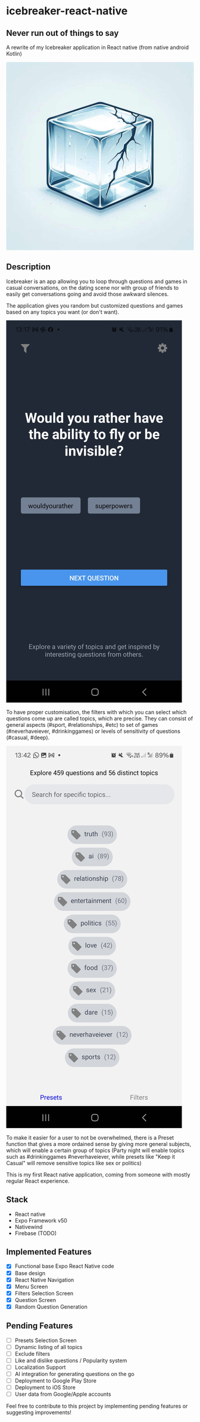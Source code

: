 # icebreaker-react-native

## Never run out of things to say

A rewrite of my Icebreaker application in React native (from native android Kotlin)

![Logo](./assets/logo.jpg)


## Description

Icebreaker is an app allowing you to loop through questions and games in casual conversations, on the dating scene nor with group of friends to easily get conversations going and avoid those awkward silences.

The application gives you random but customized questions and games based on any topics you want (or don't want). 

![Preview](./assets/icebreaker.jpg)

To have proper customisation, the filters with which you can select which questions come up are called topics, which are precise. They can consist of general aspects (#sport, #relationships, #etc) to set of games (#neverhaveiever, #drinkinggames) or levels of sensitivity of questions (#casual, #deep).

![Preview of filters](./assets/icebreaker-filters.jpg)

To make it easier for a user to not be overwhelmed, there is a Preset function that gives a more ordained sense by giving more general subjects, which will enable a certain group of topics (Party night will enable topics such as #drinkinggames #neverhaveiever, while presets like "Keep it Casual" will remove sensitive topics like sex or politics) 

This is my first React native application, coming from someone with mostly regular React experience.


## Stack

- React native
- Expo Framework v50
- Nativewind
- Firebase (TODO)

## Implemented Features

- [x] Functional base Expo React Native code
- [x] Base design
- [x] React Native Navigation
- [x] Menu Screen
- [x] Filters Selection Screen
- [x] Question Screen
- [x] Random Question Generation

## Pending Features

- [ ] Presets Selection Screen
- [ ] Dynamic listing of all topics
- [ ] Exclude filters
- [ ] Like and dislike questions / Popularity system
- [ ] Localization Support
- [ ] AI integration for generating questions on the go
- [ ] Deployment to Google Play Store
- [ ] Deployment to iOS Store
- [ ] User data from Google/Apple accounts

Feel free to contribute to this project by implementing pending features or suggesting improvements!
